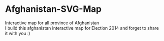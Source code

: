 # Afghanistan-SVG-Map
Interactive map for all province of Afghanistan <br>
I build this afghanistan interactive map for Election 2014 and forget to share it with you :) 
